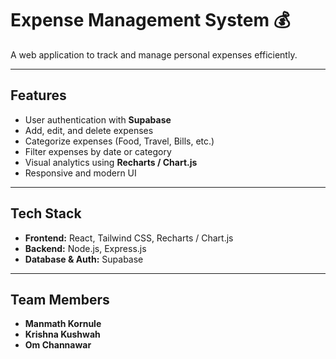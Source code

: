 # Expense Management System 💰

A web application to track and manage personal expenses efficiently.

---

## Features
- User authentication with **Supabase**  
- Add, edit, and delete expenses  
- Categorize expenses (Food, Travel, Bills, etc.)  
- Filter expenses by date or category  
- Visual analytics using **Recharts / Chart.js**  
- Responsive and modern UI  

---

## Tech Stack
- **Frontend:** React, Tailwind CSS, Recharts / Chart.js  
- **Backend:** Node.js, Express.js  
- **Database & Auth:** Supabase  

---

## Team Members
- **Manmath Kornule**   
- **Krishna Kushwah**  
- **Om Channawar** 

